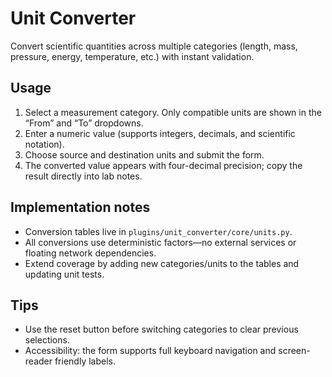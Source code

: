 # Unit Converter

Convert scientific quantities across multiple categories (length, mass, pressure, energy, temperature, etc.) with instant validation.

## Usage

1. Select a measurement category. Only compatible units are shown in the “From” and “To” dropdowns.
2. Enter a numeric value (supports integers, decimals, and scientific notation).
3. Choose source and destination units and submit the form.
4. The converted value appears with four-decimal precision; copy the result directly into lab notes.

## Implementation notes

* Conversion tables live in `plugins/unit_converter/core/units.py`.
* All conversions use deterministic factors—no external services or floating network dependencies.
* Extend coverage by adding new categories/units to the tables and updating unit tests.

## Tips

* Use the reset button before switching categories to clear previous selections.
* Accessibility: the form supports full keyboard navigation and screen-reader friendly labels.
